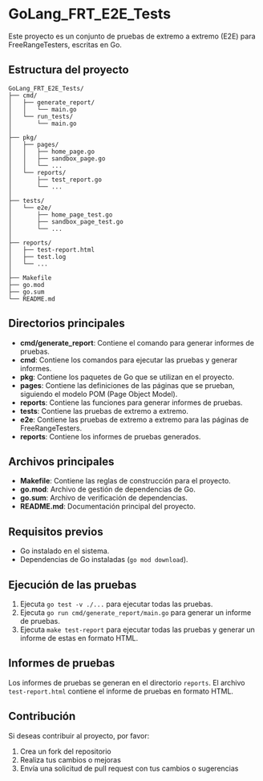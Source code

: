 # GoLang_FRT_E2E_Tests

Este proyecto es un conjunto de pruebas de extremo a extremo (E2E) para FreeRangeTesters, escritas en Go.

## Estructura del proyecto

```
GoLang_FRT_E2E_Tests/
├── cmd/
│   ├── generate_report/
│   │   └── main.go
│   └── run_tests/
│       └── main.go
│
├── pkg/
│   ├── pages/
│   │   ├── home_page.go
│   │   ├── sandbox_page.go
│   │   └── ...
│   └── reports/
│       ├── test_report.go
│       └── ...
│
├── tests/
│   └── e2e/
│       ├── home_page_test.go
│       ├── sandbox_page_test.go
│       └── ...
│
├── reports/
│   ├── test-report.html
│   ├── test.log
│   └── ...
│
├── Makefile
├── go.mod
├── go.sum
└── README.md
```

## Directorios principales

* **cmd/generate_report**: Contiene el comando para generar informes de pruebas.
* **cmd**: Contiene los comandos para ejecutar las pruebas y generar informes.
* **pkg**: Contiene los paquetes de Go que se utilizan en el proyecto.
* **pages**: Contiene las definiciones de las páginas que se prueban, siguiendo el modelo POM (Page Object Model).
* **reports**: Contiene las funciones para generar informes de pruebas.
* **tests**: Contiene las pruebas de extremo a extremo.
* **e2e**: Contiene las pruebas de extremo a extremo para las páginas de FreeRangeTesters.
* **reports**: Contiene los informes de pruebas generados.

## Archivos principales

* **Makefile**: Contiene las reglas de construcción para el proyecto.
* **go.mod**: Archivo de gestión de dependencias de Go.
* **go.sum**: Archivo de verificación de dependencias.
* **README.md**: Documentación principal del proyecto.

## Requisitos previos

* Go instalado en el sistema.
* Dependencias de Go instaladas (`go mod download`).

## Ejecución de las pruebas

1. Ejecuta `go test -v ./...` para ejecutar todas las pruebas.
2. Ejecuta `go run cmd/generate_report/main.go` para generar un informe de pruebas.
3. Ejecuta `make test-report` para ejecutar todas las pruebas y generar un informe de estas en formato HTML.

## Informes de pruebas

Los informes de pruebas se generan en el directorio `reports`. 
El archivo `test-report.html` contiene el informe de pruebas en formato HTML.

## Contribución

Si deseas contribuir al proyecto, por favor:

1. Crea un fork del repositorio
2. Realiza tus cambios o mejoras
3. Envía una solicitud de pull request con tus cambios o sugerencias
